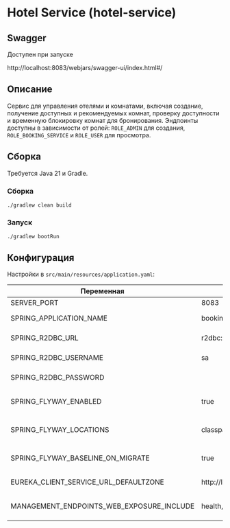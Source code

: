 # Hotel Service (hotel-service)

## Swagger

Доступен при запуске

http://localhost:8083/webjars/swagger-ui/index.html#/

## Описание

Сервис для управления отелями и комнатами, включая создание, получение доступных и рекомендуемых комнат, проверку доступности и временную блокировку комнат для бронирования. Эндпоинты доступны в зависимости от ролей: `ROLE_ADMIN` для создания, `ROLE_BOOKING_SERVICE` и `ROLE_USER` для просмотра.

## Сборка

Требуется Java 21 и Gradle.

### Сборка
```shell
./gradlew clean build
```

### Запуск
```shell
./gradlew bootRun
```

## Конфигурация

Настройки в `src/main/resources/application.yaml`:

| Переменная                                | Значение по умолчанию                                            | Описание                                      |
|-------------------------------------------|------------------------------------------------------------------|-----------------------------------------------|
| SERVER_PORT                               | 8083                                                             | Порт сервиса                                  |
| SPRING_APPLICATION_NAME                   | booking-service                                                  | Имя приложения                                |
| SPRING_R2DBC_URL                          | r2dbc:h2:mem:///hoteldb;DB_CLOSE_DELAY=-1;DB_CLOSE_ON_EXIT=FALSE | URL базы данных H2                            |
| SPRING_R2DBC_USERNAME                     | sa                                                               | Пользователь базы данных                      |
| SPRING_R2DBC_PASSWORD                     |                                                                  | Пароль базы данных                            |
| SPRING_FLYWAY_ENABLED                     | true                                                             | Включение Flyway миграций                     |
| SPRING_FLYWAY_LOCATIONS                   | classpath:db/migration                                           | Расположение миграционных скриптов            |
| SPRING_FLYWAY_BASELINE_ON_MIGRATE         | true                                                             | Базовая миграция при необходимости            |
| EUREKA_CLIENT_SERVICE_URL_DEFAULTZONE     | http://localhost:8761/eureka/                                    | URL Eureka сервера                            |
| MANAGEMENT_ENDPOINTS_WEB_EXPOSURE_INCLUDE | health,info,metrics,env,build,git                                | Экспонируемые эндпоинты Actuator              |
